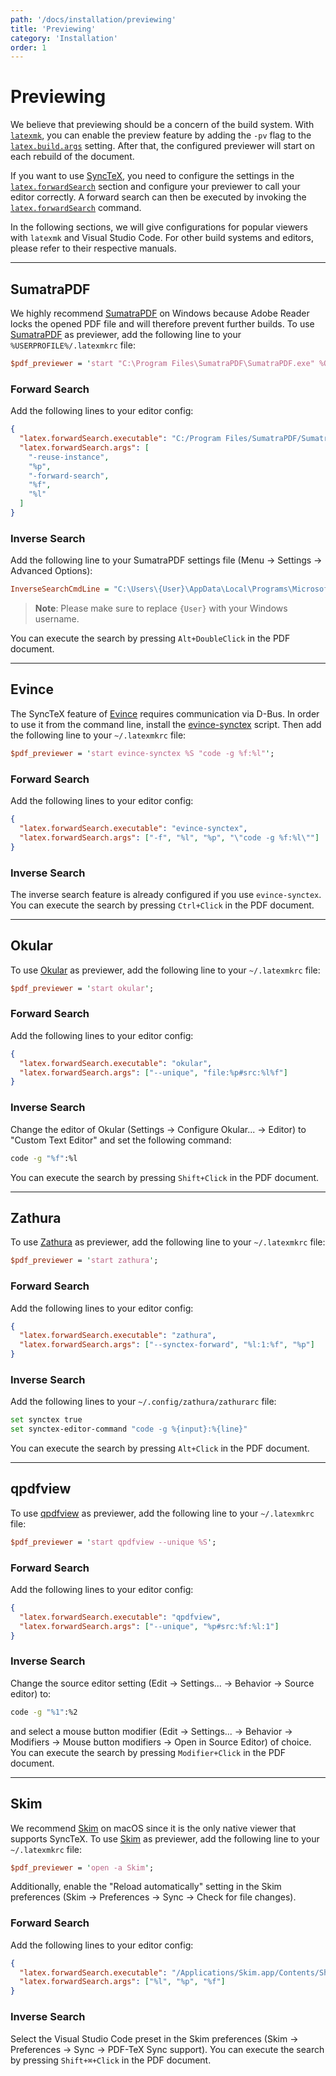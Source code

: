 ```yaml
---
path: '/docs/installation/previewing'
title: 'Previewing'
category: 'Installation'
order: 1
---
```


# Previewing

We believe that previewing should be a concern of the build system.
With [`latexmk`](https://ctan.org/pkg/latexmk?lang=en), you can enable the preview feature by adding the `-pv` flag
to the [`latex.build.args`](/docs/reference/configuration/#latexbuildargs) setting.
After that, the configured previewer will start on each rebuild of the document.

If you want to use [SyncTeX](http://www.tug.org/TUGboat/tb29-3/tb93laurens.pdf),
you need to configure the settings in the [`latex.forwardSearch`](/docs/reference/configuration#latexforwardsearchexecutable) section
and configure your previewer to call your editor correctly.
A forward search can then be executed by invoking the [`latex.forwardSearch`](/docs/reference/commands#latexforwardsearch) command.

In the following sections, we will give configurations for popular viewers with `latexmk` and Visual Studio Code.
For other build systems and editors, please refer to their respective manuals.

---

## SumatraPDF

We highly recommend [SumatraPDF](https://www.sumatrapdfreader.org) on Windows
because Adobe Reader locks the opened PDF file and will therefore prevent further builds.
To use [SumatraPDF](https://www.sumatrapdfreader.org) as previewer, add the following line to your `%USERPROFILE%/.latexmkrc` file:

```perl
$pdf_previewer = 'start "C:\Program Files\SumatraPDF\SumatraPDF.exe" %O %S';
```

### Forward Search

Add the following lines to your editor config:

```json
{
  "latex.forwardSearch.executable": "C:/Program Files/SumatraPDF/SumatraPDF.exe",
  "latex.forwardSearch.args": [
    "-reuse-instance",
    "%p",
    "-forward-search",
    "%f",
    "%l"
  ]
}
```

### Inverse Search

Add the following line to your SumatraPDF settings file (Menu -> Settings -> Advanced Options):

```ini
InverseSearchCmdLine = "C:\Users\{User}\AppData\Local\Programs\Microsoft VS Code\Code.exe" -g "%f":%l
```

> **Note**: Please make sure to replace `{User}` with your Windows username.

You can execute the search by pressing `Alt+DoubleClick` in the PDF document.

---

## Evince

The SyncTeX feature of [Evince](https://wiki.gnome.org/Apps/Evince) requires communication via D-Bus.
In order to use it from the command line, install the [evince-synctex](https://github.com/efoerster/evince-synctex) script.
Then add the following line to your `~/.latexmkrc` file:

```perl
$pdf_previewer = 'start evince-synctex %S "code -g %f:%l"';
```

### Forward Search

Add the following lines to your editor config:

```json
{
  "latex.forwardSearch.executable": "evince-synctex",
  "latex.forwardSearch.args": ["-f", "%l", "%p", "\"code -g %f:%l\""]
}
```

### Inverse Search

The inverse search feature is already configured if you use `evince-synctex`.
You can execute the search by pressing `Ctrl+Click` in the PDF document.

---

## Okular

To use [Okular](https://okular.kde.org/) as previewer, add the following line to your `~/.latexmkrc` file:

```perl
$pdf_previewer = 'start okular';
```

### Forward Search

Add the following lines to your editor config:

```json
{
  "latex.forwardSearch.executable": "okular",
  "latex.forwardSearch.args": ["--unique", "file:%p#src:%l%f"]
}
```

### Inverse Search

Change the editor of Okular (Settings -> Configure Okular... -> Editor) to "Custom Text Editor" and set the following command:

```bash
code -g "%f":%l
```

You can execute the search by pressing `Shift+Click` in the PDF document.

---

## Zathura

To use [Zathura](https://pwmt.org/projects/zathura/) as previewer, add the following line to your `~/.latexmkrc` file:

```perl
$pdf_previewer = 'start zathura';
```

### Forward Search

Add the following lines to your editor config:

```json
{
  "latex.forwardSearch.executable": "zathura",
  "latex.forwardSearch.args": ["--synctex-forward", "%l:1:%f", "%p"]
}
```

### Inverse Search

Add the following lines to your `~/.config/zathura/zathurarc` file:

```bash
set synctex true
set synctex-editor-command "code -g %{input}:%{line}"
```

You can execute the search by pressing `Alt+Click` in the PDF document.

---

## qpdfview

To use [qpdfview](https://launchpad.net/qpdfview) as previewer, add the following line to your `~/.latexmkrc` file:

```perl
$pdf_previewer = 'start qpdfview --unique %S';
```

### Forward Search

Add the following lines to your editor config:

```json
{
  "latex.forwardSearch.executable": "qpdfview",
  "latex.forwardSearch.args": ["--unique", "%p#src:%f:%l:1"]
}
```

### Inverse Search

Change the source editor setting (Edit -> Settings... -> Behavior -> Source editor) to:

```bash
code -g "%1":%2
```

and select a mouse button modifier (Edit -> Settings... -> Behavior -> Modifiers -> Mouse button modifiers -> Open in Source Editor)
of choice.
You can execute the search by pressing `Modifier+Click` in the PDF document.

---

## Skim

We recommend [Skim](https://skim-app.sourceforge.io/) on macOS since it is the only native viewer that supports SyncTeX.
To use [Skim](https://skim-app.sourceforge.io/) as previewer, add the following line to your `~/.latexmkrc` file:

```perl
$pdf_previewer = 'open -a Skim';
```

Additionally, enable the "Reload automatically" setting in the Skim preferences (Skim -> Preferences -> Sync -> Check for file changes).

### Forward Search

Add the following lines to your editor config:

```json
{
  "latex.forwardSearch.executable": "/Applications/Skim.app/Contents/SharedSupport/displayline",
  "latex.forwardSearch.args": ["%l", "%p", "%f"]
}
```

### Inverse Search

Select the Visual Studio Code preset in the Skim preferences (Skim -> Preferences -> Sync -> PDF-TeX Sync support).
You can execute the search by pressing `Shift+⌘+Click` in the PDF document.
